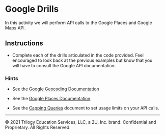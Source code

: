 # Google Drills

In this activity we will perform API calls to the Google Places and Google Maps API.

## Instructions

* Complete each of the drills articulated in the code provided. Feel encouraged to look back at the previous examples but know that you will have to consult the Google API documentation.

### Hints

* See the [Google Geocoding Documentation](https://developers.google.com/maps/documentation/geocoding/intro)

* See the [Google Places Documentation](https://developers.google.com/maps/documentation/javascript/places#place_search_requests)

* See the [Capping Queries](../../../Supplemental/Capping_Queries.md) document to set usage limits on your API calls.

---

© 2021 Trilogy Education Services, LLC, a 2U, Inc. brand.  Confidential and Proprietary.  All Rights Reserved.